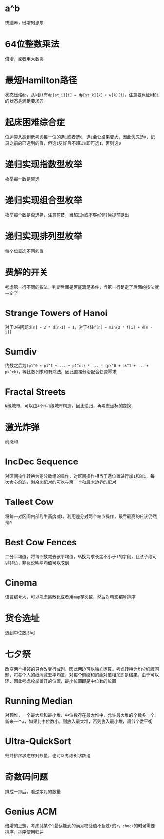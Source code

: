 # a^b
快速幂，倍增的思想
# 64位整数乘法
倍增，或者用大数乘
# 最短Hamilton路径
状态压缩`dp`，从`k`到`i`有`dp[st_i][i] = dp[st_k][k] + w[k][i]`，注意要保证`k`和`i`的状态是满足要求的
# 起床困难综合症
位运算从高到低考虑每一位的选`1`或者选`0`，选`1`会让结果变大，因此优先选`0`，记录之前的已选到的值，但选`1`更好且不超过`m`即可选`1`，否则选`0`
# 递归实现指数型枚举
枚举每个数是否选
# 递归实现组合型枚举
枚举每个数是否选择，注意剪枝，当超过`m`或不够`m`的时候提前退出
# 递归实现排列型枚举
每个位置选不同的值
# 费解的开关
考虑第一行不同的按法，判断后面是否能满足条件，当第一行确定了后面的按法就一定了
# Strange Towers of Hanoi
对于`3`柱问题`d[n] = 2 * d[n-1] + 1`，对于`4`柱`f[n] = min{2 * f[i] + d[n - i]}`
# Sumdiv
约数之后为`(p1^0 + p1^1 + ... + p1^c1) * ... * (pk^0 + pk^1 + ... + pk^ck)`，等比数列求和有除法，因此直接分治配合快速幂求
# Fractal Streets
`N`级城市，可以由`4`个`N−1`级城市构造，因此递归，再考虑坐标的变换
# 激光炸弹
前缀和
# IncDec Sequence
对区间操作转换为差分数组的操作，对区间操作相当于选位置进行加`1`和减`1`，每次贪心的选，剩余未配对的可以与第一个和最末边界的配对
# Tallest Cow
将每一对区间内部的牛高度减`1`，利用差分对两个端点操作，最后最高的应该仍然是`0`
# Best Cow Fences
二分平均值，将每个数减去该平均值，转换为求长度不小于`f`的字段，且该子段可以非负，非负说明平均值可以取到
# Cinema
语言编号大，可以考虑离散化或者用`map`存次数，然后对电影编号排序
# 货仓选址
选到中位数即可
# 七夕祭
改变两个相邻的只会改变行或列，因此两边可以独立运算。考虑转换为均分纸牌问题，将每个人的纸牌减去平均值，对每个前缀和的绝对值相加即是结果，由于可以环，因此考虑枚举断开的位置，最小位置即是中位数的位置
# Running Median
对顶堆，一个最大堆和最小堆，中位数存在最大堆中，允许最大堆的个数多一个。新来一个`x`，如果比中位数小，则放入最大堆，否则放入最小堆，调节个数平衡
# Ultra-QuickSort
归并排序求逆序对数量，也可以考虑树状数组
# 奇数码问题
排成一排后，看逆序对的数量
# Genius ACM
倍增的思想，考虑对某个`l`最远能到的满足校验值不超过`t`的`r`，`check`的时候需要排序，排序使用归并